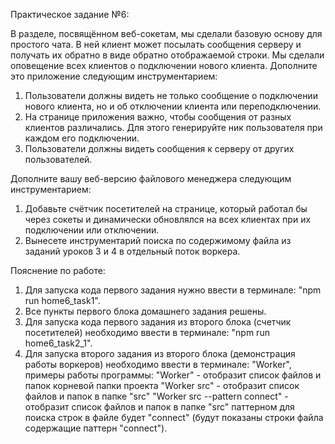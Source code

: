 Практическое задание №6: 

В разделе, посвящённом веб-сокетам, мы сделали базовую основу для простого чата. В ней клиент может посылать сообщения серверу и получать их обратно в виде обратно отображаемой строки. Мы сделали оповещение всех клиентов о подключении нового клиента.
Дополните это приложение следующим инструментарием:
1.	Пользователи должны видеть не только сообщение о подключении нового клиента, но и об отключении клиента или переподключении.
2.	На странице приложения важно, чтобы сообщения от разных клиентов различались. Для этого генерируйте ник пользователя при каждом его подключении.
3.	Пользователи должны видеть сообщения к серверу от других пользователей.

Дополните вашу веб-версию файлового менеджера следующим инструментарием:
1.	Добавьте счётчик посетителей на странице, который работал бы через сокеты и динамически обновлялся на всех клиентах при их подключении или отключении.
2.	Вынесете инструментарий поиска по содержимому файла из заданий уроков 3 и 4 в отдельный поток воркера.


Пояснение по работе: 
1. Для запуска кода первого задания нужно ввести в терминале: "npm run home6_task1".
2. Все пункты первого блока домашнего задания решены. 
3. Для запуска кода первого задания из второго блока (счетчик посетителей) необходимо ввести в терминале: "npm run home6_task2_1".
4. Для запуска второго задания из второго блока (демонстрация работы воркеров) необходимо ввести в терминале: "Worker", примеры работы программы: 
  "Worker" - отобразит список файлов и папок корневой папки проекта
  "Worker src" - отобразит список файлов и папок в папке "src"
  "Worker src --pattern connect" - отобразит спиcок файлов и папок в папке "src" паттерном для поиска строк в файле будет "connect" (будут показаны строки файла 
  содержащие паттерн "connect").
